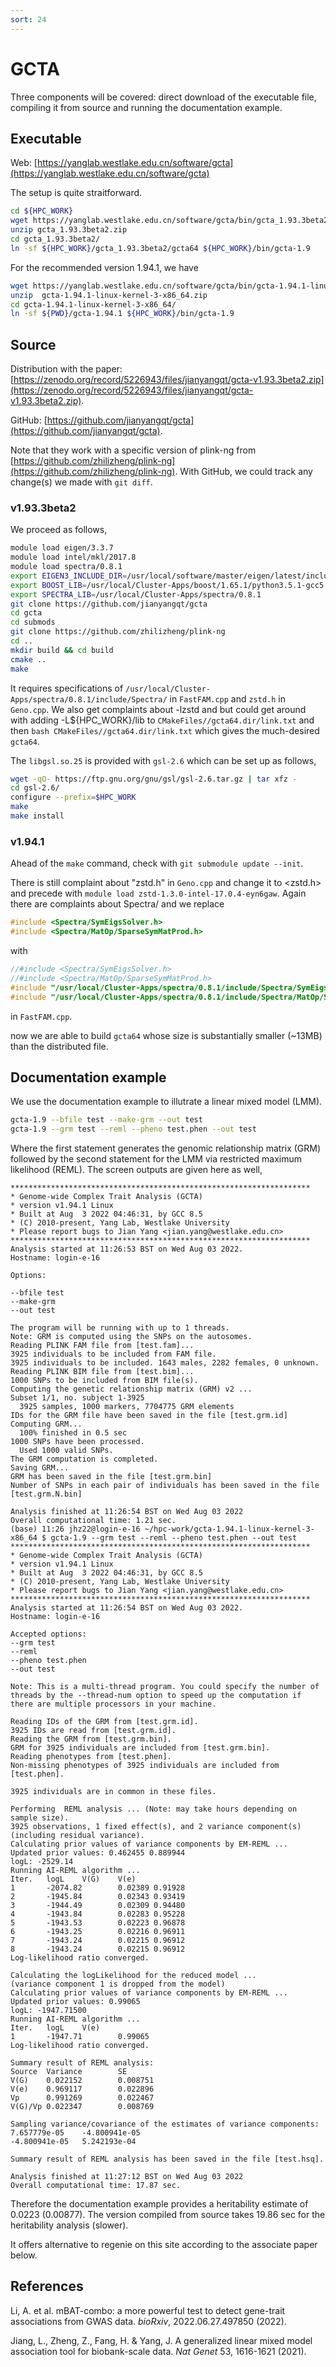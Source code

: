 ```yaml
---
sort: 24
---
```


# GCTA

Three components will be covered: direct download of the executable file, compiling it from source and running the documentation example.

## Executable

Web: [https://yanglab.westlake.edu.cn/software/gcta](https://yanglab.westlake.edu.cn/software/gcta)

The setup is quite straitforward.

```bash
cd ${HPC_WORK}
wget https://yanglab.westlake.edu.cn/software/gcta/bin/gcta_1.93.3beta2.zip
unzip gcta_1.93.3beta2.zip
cd gcta_1.93.3beta2/
ln -sf ${HPC_WORK}/gcta_1.93.3beta2/gcta64 ${HPC_WORK}/bin/gcta-1.9
```

For the recommended version 1.94.1, we have

```bash
wget https://yanglab.westlake.edu.cn/software/gcta/bin/gcta-1.94.1-linux-kernel-3-x86_64.zip
unzip  gcta-1.94.1-linux-kernel-3-x86_64.zip
cd gcta-1.94.1-linux-kernel-3-x86_64/
ln -sf ${PWD}/gcta-1.94.1 ${HPC_WORK}/bin/gcta-1.9
```

## Source

Distribution with the paper: [https://zenodo.org/record/5226943/files/jianyangqt/gcta-v1.93.3beta2.zip](https://zenodo.org/record/5226943/files/jianyangqt/gcta-v1.93.3beta2.zip).

GitHub: [https://github.com/jianyangqt/gcta](https://github.com/jianyangqt/gcta).

Note that they work with a specific version of plink-ng from [https://github.com/zhilizheng/plink-ng](https://github.com/zhilizheng/plink-ng). With GitHub, we could track any change(s) we made with `git diff`.

### v1.93.3beta2

We proceed as follows,

```bash
module load eigen/3.3.7
module load intel/mkl/2017.8
module load spectra/0.8.1
export EIGEN3_INCLUDE_DIR=/usr/local/software/master/eigen/latest/include
export BOOST_LIB=/usr/local/Cluster-Apps/boost/1.65.1/python3.5.1-gcc5.3.0/
export SPECTRA_LIB=/usr/local/Cluster-Apps/spectra/0.8.1
git clone https://github.com/jianyangqt/gcta
cd gcta
cd submods
git clone https://github.com/zhilizheng/plink-ng
cd ..
mkdir build && cd build
cmake ..
make
```

It requires specifications of `/usr/local/Cluster-Apps/spectra/0.8.1/include/Spectra/` in `FastFAM.cpp` and `zstd.h` in `Geno.cpp`. We also get complaints about -lzstd and but could get around with adding -L${HPC_WORK}/lib to `CMakeFiles//gcta64.dir/link.txt` and then `bash CMakeFiles//gcta64.dir/link.txt` which gives the much-desired `gcta64`.

The `libgsl.so.25` is provided with `gsl-2.6` which can be set up as follows,

```bash
wget -qO- https://ftp.gnu.org/gnu/gsl/gsl-2.6.tar.gz | tar xfz -
cd gsl-2.6/
configure --prefix=$HPC_WORK
make
make install
```

### v1.94.1

Ahead of the `make` command, check with `git submodule update --init`.

There is still complaint about "zstd.h" in `Geno.cpp` and change it to \<zstd.h\> and precede with `module load zstd-1.3.0-intel-17.0.4-eyn6gaw`. Again there are complaints about Spectra/ and we replace

```cpp
#include <Spectra/SymEigsSolver.h>
#include <Spectra/MatOp/SparseSymMatProd.h>
```

with

```cpp
//#include <Spectra/SymEigsSolver.h>
//#include <Spectra/MatOp/SparseSymMatProd.h>
#include "/usr/local/Cluster-Apps/spectra/0.8.1/include/Spectra/SymEigsSolver.h"
#include "/usr/local/Cluster-Apps/spectra/0.8.1/include/Spectra/MatOp/SparseSymMatProd.h"
```

in `FastFAM.cpp`.

now we are able to build `gcta64` whose size is substantially smaller (~13MB) than the distributed file.

## Documentation example

We use the documentation example to illutrate a linear mixed model (LMM).

```bash
gcta-1.9 --bfile test --make-grm --out test
gcta-1.9 --grm test --reml --pheno test.phen --out test
```

Where the first statement generates the genomic relationship matrix (GRM) followed by the second statement for the LMM via restricted maximum likelihood (REML). The screen outputs are given here as well,

```
*******************************************************************
* Genome-wide Complex Trait Analysis (GCTA)
* version v1.94.1 Linux
* Built at Aug  3 2022 04:46:31, by GCC 8.5
* (C) 2010-present, Yang Lab, Westlake University
* Please report bugs to Jian Yang <jian.yang@westlake.edu.cn>
*******************************************************************
Analysis started at 11:26:53 BST on Wed Aug 03 2022.
Hostname: login-e-16

Options:

--bfile test
--make-grm
--out test

The program will be running with up to 1 threads.
Note: GRM is computed using the SNPs on the autosomes.
Reading PLINK FAM file from [test.fam]...
3925 individuals to be included from FAM file.
3925 individuals to be included. 1643 males, 2282 females, 0 unknown.
Reading PLINK BIM file from [test.bim]...
1000 SNPs to be included from BIM file(s).
Computing the genetic relationship matrix (GRM) v2 ...
Subset 1/1, no. subject 1-3925
  3925 samples, 1000 markers, 7704775 GRM elements
IDs for the GRM file have been saved in the file [test.grm.id]
Computing GRM...
  100% finished in 0.5 sec
1000 SNPs have been processed.
  Used 1000 valid SNPs.
The GRM computation is completed.
Saving GRM...
GRM has been saved in the file [test.grm.bin]
Number of SNPs in each pair of individuals has been saved in the file [test.grm.N.bin]

Analysis finished at 11:26:54 BST on Wed Aug 03 2022
Overall computational time: 1.21 sec.
(base) 11:26 jhz22@login-e-16 ~/hpc-work/gcta-1.94.1-linux-kernel-3-x86_64 $ gcta-1.9 --grm test --reml --pheno test.phen --out test
*******************************************************************
* Genome-wide Complex Trait Analysis (GCTA)
* version v1.94.1 Linux
* Built at Aug  3 2022 04:46:31, by GCC 8.5
* (C) 2010-present, Yang Lab, Westlake University
* Please report bugs to Jian Yang <jian.yang@westlake.edu.cn>
*******************************************************************
Analysis started at 11:26:54 BST on Wed Aug 03 2022.
Hostname: login-e-16

Accepted options:
--grm test
--reml
--pheno test.phen
--out test

Note: This is a multi-thread program. You could specify the number of threads by the --thread-num option to speed up the computation if there are multiple processors in your machine.

Reading IDs of the GRM from [test.grm.id].
3925 IDs are read from [test.grm.id].
Reading the GRM from [test.grm.bin].
GRM for 3925 individuals are included from [test.grm.bin].
Reading phenotypes from [test.phen].
Non-missing phenotypes of 3925 individuals are included from [test.phen].

3925 individuals are in common in these files.

Performing  REML analysis ... (Note: may take hours depending on sample size).
3925 observations, 1 fixed effect(s), and 2 variance component(s)(including residual variance).
Calculating prior values of variance components by EM-REML ...
Updated prior values: 0.462455 0.889944
logL: -2529.14
Running AI-REML algorithm ...
Iter.   logL    V(G)    V(e)
1       -2074.82        0.02389 0.91928
2       -1945.84        0.02343 0.93419
3       -1944.49        0.02309 0.94480
4       -1943.84        0.02283 0.95228
5       -1943.53        0.02223 0.96878
6       -1943.25        0.02216 0.96911
7       -1943.24        0.02215 0.96912
8       -1943.24        0.02215 0.96912
Log-likelihood ratio converged.

Calculating the logLikelihood for the reduced model ...
(variance component 1 is dropped from the model)
Calculating prior values of variance components by EM-REML ...
Updated prior values: 0.99065
logL: -1947.71500
Running AI-REML algorithm ...
Iter.   logL    V(e)
1       -1947.71        0.99065
Log-likelihood ratio converged.

Summary result of REML analysis:
Source  Variance        SE
V(G)    0.022152        0.008751
V(e)    0.969117        0.022896
Vp      0.991269        0.022467
V(G)/Vp 0.022347        0.008769

Sampling variance/covariance of the estimates of variance components:
7.657779e-05    -4.800941e-05
-4.800941e-05   5.242193e-04

Summary result of REML analysis has been saved in the file [test.hsq].

Analysis finished at 11:27:12 BST on Wed Aug 03 2022
Overall computational time: 17.87 sec.
```

Therefore the documentation example provides a heritability estimate of 0.0223 (0.00877). The version compiled from source takes 19.86 sec for the heritability analysis (slower).

It offers alternative to regenie on this site according to the associate paper below.

## References

Li, A. et al. mBAT-combo: a more powerful test to detect gene-trait associations from GWAS data. _bioRxiv_, 2022.06.27.497850 (2022).

Jiang, L., Zheng, Z., Fang, H. & Yang, J. A generalized linear mixed model association tool for biobank-scale data. _Nat Genet_ 53, 1616-1621 (2021).
